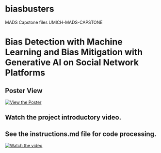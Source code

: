 # biasbusters
 MADS Capstone files
 UMICH-MADS-CAPSTONE 
# Bias Detection with Machine Learning and Bias Mitigation with Generative AI on Social Network Platforms
## Poster View
[![View the Poster](resources/poster-preview.png)](https://github.com/celiabbanks/biasbusters/blob/main/bias_project/src/Team21_Banks_BiasBusters_Poster-PDF.pdf)

## Watch the project introductory video.
## See the instructions.md file for code processing.

[![Watch the video](https://img.youtube.com/vi/9EGIPEpjCz0/maxresdefault.jpg)](https://youtu.be/9EGIPEpjCz0)

